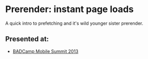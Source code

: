 # Prerender: instant page loads

A quick intro to prefetching and it's wild younger sister prerender.

## Presented at:

* [BADCamp Mobile Summit 2013](https://2013.badcamp.net/)
